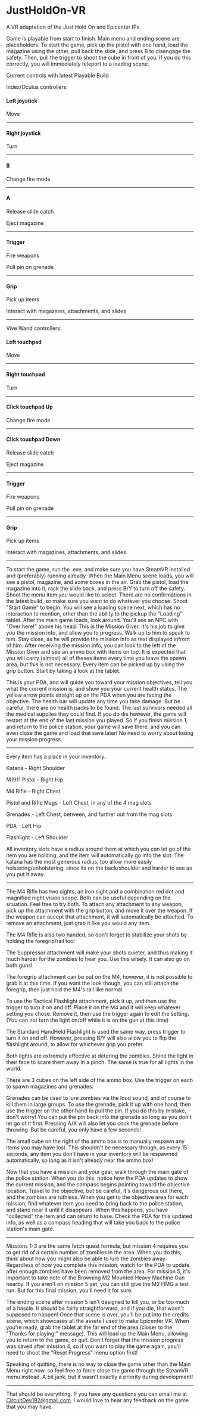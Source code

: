 # JustHoldOn-VR
 A VR adaptation of the Just Hold On and Epicenter IPs

Game is playable from start to finish. Main menu and ending scene are placeholders.
To start the game, pick up the pistol with one hand, load the magazine using the other, pull back the slide, and press B to disengage the safety. Then, pull the trigger to shoot the cube in front of you. If you do this correctly, you will immediately teleport to a loading scene.


Current controls with latest Playable Build

Index/Oculus controllers:

#### Left joystick
Move

------------


#### Right joystick
Turn

------------


#### B
Change fire mode

------------


#### A
Release slide catch

Eject magazine

------------


#### Trigger
Fire weapons

Pull pin on grenade

------------


#### Grip
Pick up items

Interact with magazines, attachments, and slides

------------

Vive Wand controllers:

#### Left touchpad
Move

------------


#### Right touchpad
Turn

------------


#### Click touchpad Up
Change fire mode

------------


#### Click touchpad Down
Release slide catch

Eject magazine

------------


#### Trigger
Fire weapons

Pull pin on grenade

------------


#### Grip
Pick up items

Interact with magazines, attachments, and slides

------------

To start the game, run the .exe, and make sure you have SteamVR installed and (preferably) running already. When the Main Menu scene loads, you will see a pistol, magazine, and some boxes in the air. Grab the pistol, load the magazine into it, rack the slide back, and press B/Y to turn off the safety. Shoot the menu item you would like to select. There are no confirmations in the latest build, so make sure you want to do whatever you choose. Shoot "Start Game" to begin. You will see a loading scene next, which has no interaction to mention, other than the ability to the pickup the "Loading" tablet. 
After the main game loads, look around. You'll see an NPC with "Over here!" above his head. This is the Mission Giver. It's his job to give you the mission info, and allow you to progress. Walk up to him to speak to him. Stay close, as he will provide the mission info as text displayed infront of him. After receiving the mission info, you can look to the left of the Mission Giver and see an ammo box with items on top. It is expected that you will carry (almost) all of theses items every time you leave the spawn area, but this is not necessary. Every item can be picked up by using the grip button. Start by taking a look at the tablet. 

This is your PDA, and will guide you toward your mission objectives, tell you what the current mission is, and show you your current health status. The yellow arrow points straight up on the PDA when you are facing the objective. The health bar will update any time you take damage. But be careful, there are no health packs to be found. The last survivors needed all the medical supplies they could find. If you do die however, the game will restart at the end of the last mission you played. So if you finish mission 1, and return to the police station, your game will save there, and you can even close the game and load that save later! No need to worry about losing your mission progress. 

------------

Every item has a place in your inventory. 

Katana - Right Shoulder

M1911 Pistol - Right Hip

M4 Rifle - Right Chest

Pistol and Rifle Mags - Left Chest, in any of the 4 mag slots

Grenades - Left Chest, between, and further out from the mag slots

PDA - Left Hip

Flashlight - Left Shoulder

All inventory slots have a radius around them at which you can let go of the item you are holding, and the item will automatically go into the slot. The katana has the most generous radius, too allow more easily holstering/unholstering, since its on the back/shoulder and harder to see as you put it away. 

------------

The M4 Rifle has two sights, an iron sight and a combination red dot and magnified night vision scope. Both can be useful depending on the situation. Feel free to try both. To attach any attachment to any weapon, pick up the attachment with the grip button, and move it over the weapon. If the weapon can accept that attachment, it will automatically be attached. To remove an attachment, just grab it like you would any item. 

The M4 Rifle is also two handed, so don't forget to stabilize your shots by holding the foregrip/rail too!

The Suppressor attachment will make your shots quieter, and thus making it much harder for the zombies to hear you. Use this wisely. It can also go on both guns!

The foregrip attachment can be put on the M4, however, it is not possible to grab it at this time. If you want the look though, you can still attach the foregrip, then just hold the M4's rail like normal. 

To use the Tactical Flashlight attachment, pick it up, and then use the trigger to turn it on and off. Place it on the M4 and it will keep whatever setting you chose. Remove it, then use the trigger again to edit the setting. (You can not turn the light on/off while it is on the gun at this time)

The Standard HandHeld Flashlight is used the same way, press trigger to turn it on and off. However, pressing B/Y will also allow you to flip the flashlight around, to allow for whichever grip you prefer. 

Both lights are extremely effective at detering the zombies. Shine the light in their face to scare them away in a pinch. The same is true for all lights in the world. 

There are 3 cubes on the left side of the ammo box. Use the trigger on each to spawn magazines and grenades.

Grenades can be used to lure zombies via the loud sound, and of course to kill them in large groups. To use the grenade, pick it up with one hand, then use the trigger on the other hand to pull the pin. If you do this by mistake, don't worry! You can put the pin back into the grenade so long as you don't let go of it first. Pressing A/X will also let you cook the grenade before throwing. But be careful, you only have a few seconds!

The small cube on the right of the ammo box is to manually respawn any items you may have lost. This shouldn't be necessary though, as every 15 seconds, any item you don't have in your inventory will be respawned automatically, so long as it isn't already near the ammo box!

Now that you have a mission and your gear, walk through the main gate of the police station. When you do this, notice how the PDA updates to show the current mission, and the compass begins pointing toward the objective location. Travel to the objective, but be careful, it's dangerous out there, and the zombies are ruthless. When you get to the objective area for each mission, find whatever item you need to bring back to the police station, and stand near it until it disappears. When this happens, you have "collected" the item and can return to base. Check the PDA for this updated info, as well as a compass heading that will take you back to the police station's main gate.

------------

Missions 1-3 are the same fetch quest formula, but mission 4 requires you to get rid of a certain number of zombies in the area. When you do this, think about how you might also be able to lure the zombies away. Regardless of how you complete this mission, watch for the PDA to update after enough zombies have been removed from the area. For mission 5, it's important to take note of the Browning M2 Mounted Heavy Machine Gun nearby. If you aren't on mission 5 yet, you can still give the M2 HMG a test run. But for this final mission, you'll need it for sure. 

The ending scene after mission 5 isn't designed to kill you, or be too much of a hassle. It should be fairly straightforward, and if you die, that wasn't supposed to happen! Once that scene is over, you'll be put into the credits scene, which showcases all the assets I used to make Epicenter VR. When you're ready, grab the tablet at the far end of the area (closer to the "Thanks for playing!" message). This will load up the Main Menu, allowing you to return to the game, or quit. Don't forget that the mission progress was saved after mission 4, so if you want to play the game again, you'll need to shoot the "Reset Progress" menu option first!

Speaking of quitting, there is no way to close the game other than the Main Menu right now, so feel free to force close the game through the SteamVR menu instead. A bit jank, but it wasn't exactly a priority during development!

------------

That should be everything. If you have any questions you can email me at CircuitDev192@gmail.com. I would love to hear any feedback on the game that you may have. 
